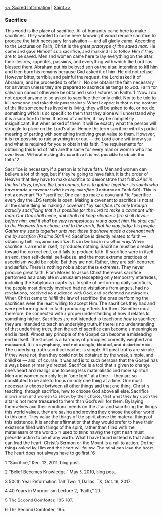 [<< Sacred Information](Sacred%20Information)  |  [Saint >>](Saint)

### Sacrifice
This world is the place of sacrifice. All of humanity came here to make sacrifices. They wanted to come here, knowing it would require sacrifice to produce the faith necessary for salvation — and all gladly came. According to the Lectures on Faith, Christ is the great *prototype of the saved man*. He came and gave Himself as a sacrifice, and mankind is to follow Him if they are to be saved. Men and women came here to lay everything on the altar: their desires, appetites, passions, and everything with which the Lord has blessed them. Abraham put his beloved son on the altar, intending to kill him and then burn his remains because God asked it of him. He did not refuse. However bitter, terrible, and painful the request, the Lord asked it of Abraham, and he proceeded to offer it. No one obtains the faith necessary for salvation unless they are prepared to sacrifice all things to God. Faith for salvation cannot otherwise be obtained (*see* Lectures on Faith). 1 “Now I do not expect anyone to be asked to sacrifice their only child. Nor to be told to kill someone and take their possessions. What I expect is that in the context of the life someone has lived or is living, they will be asked to do, or not do, something which is so specific to them that they alone will understand why it is a sacrifice to them. If asked of another, it may be completely insignificant. But when asked of them, it will be exactly what the person will struggle to place on the Lord’s altar. Hence the term sacrifice with its partial meaning of parting with something involving great value to them. However, it is not possible to rule anything in or out — the Lord alone will know you and what is required for you to obtain this faith. The requirements for obtaining this kind of faith are the same for every man or woman who has ever lived. Without making the sacrifice it is not possible to obtain the faith.”2

Sacrifice is necessary if a person is to have faith. Men and women can believe a lot of things, but if they’re going to have faith, it is the order of Heaven that they have to make sacrifice to demonstrate that faith.3*And in the last days, before the Lord comes, he is to gather together his saints who have made a covenant with him by sacrifice* (Lectures on Faith 6:9). This is not a covenant *to *sacrifice. One can go make a covenant *to *sacrifice every day the LDS temple is open. Making a covenant *to* sacrifice is not at all the same thing as making a covenant *by *sacrifice. It’s only through actually sacrificing that it is possible for the Lord to make a covenant with man: *Our God shall come, and shall not keep silence: a fire shall devour before him, and it shall be very tempestuous round about him. He shall call to the Heavens from above, and to the earth, that he may judge his people. Gather my saints together unto me; those that have made a covenant with me by sacrifice* (Psalms 50:1)*.*4 Sacrifice is directly related to faith — obtaining faith *requires* sacrifice. It can be had in no other way. When sacrifice is an end in itself, it produces nothing. Sacrifice must be directed toward the correct end, or it fails to produce faith. If sacrifice were in itself an end, then self-denial, self-abuse, and the most extreme practices of asceticism would be noble. But they are not. Rather, they are self-centered and selfish. There is nothing noble about these extremes. They never produce great faith. From Moses to Jesus Christ there was sacrifice performed as a daily rite in Jerusalem (excepting only temporary interludes, including the Babylonian captivity). In spite of performing daily sacrifices, the people most directly involved had no visitations from angels, had no revelations, received no audience with God, and performed no miracles. When Christ came to fulfill the law of sacrifice, the ones performing the sacrifices were the least willing to accept Him. The sacrifices they had and were performing had no faith-producing effects for them. Sacrifice must, therefore, be connected with a proper understanding of how it relates to something higher. Sacrifices are not intended to teach one *how to* sacrifice; they are intended to teach an underlying truth. If there is no understanding of that underlying truth, then the act of sacrifice can become a meaningless end in itself. Almost any principle of the Gospel can become a misleading end in itself. The Gospel is a harmony of principles correctly weighed and measured. It is a symphony, and not a single, bloated, and distorted note. The underlying truth sacrifice teaches is simple. All great truths are simple. If they were not, then they could not be obtained by the weak, simple, and childlike — and, of course, it was and is to such persons that the Gospel has always been primarily directed. Sacrifice is a tool that is given to change one’s heart and realign one to being less materialistic and more spiritual. Men and women can only let in “one light” at a time — they are so constituted to be able to focus on only one thing at a time. One must necessarily choose between all other things and that one thing. Christ is teaching, through sacrifice, how to choose God above all else. Sacrifice allows men and women to show, by their choice, that what they lay upon the altar is not more treasured to them than God’s will for them. By laying themselves and their emotional needs on the altar and sacrificing the things this world values, they are saying and proving they choose the other world to this one. They value the things of the spirit above the material things of this existence. It is another affirmation that they would prefer to have their existence filled with things of the spirit, rather than filled with the materialism of the world.5 “I used to think having the right heart must precede action to be of any worth. What I have found instead is that action can lead the heart. Christ’s Sermon on the Mount is a call to action. Do the things asked by Him and the heart will follow. The mind can lead the heart. The heart does not always have to go first.”6



1 “Sacrifice,” Dec. 12, 2011, blog post.


2 “Belief Becomes Knowledge,” May 5, 2010, blog post.


3 500th Year Reformation Talk Two, 1, Dallas, TX, Oct. 19, 2017.


4 40 Years in Mormonism Lecture 2, “Faith,” 20.


5 The Second Comforter, 185–187.


6 The Second Comforter, 195.